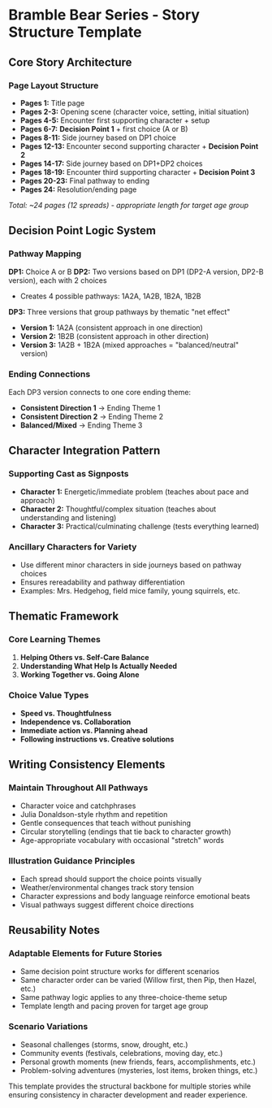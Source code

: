 # Bramble Bear Series - Story Structure Template

## Core Story Architecture

### Page Layout Structure
- **Pages 1:** Title page
- **Pages 2-3:** Opening scene (character voice, setting, initial situation)
- **Pages 4-5:** Encounter first supporting character + setup
- **Pages 6-7:** **Decision Point 1** + first choice (A or B)
- **Pages 8-11:** Side journey based on DP1 choice
- **Pages 12-13:** Encounter second supporting character + **Decision Point 2**
- **Pages 14-17:** Side journey based on DP1+DP2 choices
- **Pages 18-19:** Encounter third supporting character + **Decision Point 3**
- **Pages 20-23:** Final pathway to ending
- **Pages 24:** Resolution/ending page

*Total: ~24 pages (12 spreads) - appropriate length for target age group*

## Decision Point Logic System

### Pathway Mapping
**DP1:** Choice A or B
**DP2:** Two versions based on DP1 (DP2-A version, DP2-B version), each with 2 choices
- Creates 4 possible pathways: 1A2A, 1A2B, 1B2A, 1B2B

**DP3:** Three versions that group pathways by thematic "net effect"
- **Version 1:** 1A2A (consistent approach in one direction)
- **Version 2:** 1B2B (consistent approach in other direction) 
- **Version 3:** 1A2B + 1B2A (mixed approaches = "balanced/neutral" version)

### Ending Connections
Each DP3 version connects to one core ending theme:
- **Consistent Direction 1** → Ending Theme 1
- **Consistent Direction 2** → Ending Theme 2  
- **Balanced/Mixed** → Ending Theme 3

## Character Integration Pattern

### Supporting Cast as Signposts
- **Character 1:** Energetic/immediate problem (teaches about pace and approach)
- **Character 2:** Thoughtful/complex situation (teaches about understanding and listening)
- **Character 3:** Practical/culminating challenge (tests everything learned)

### Ancillary Characters for Variety
- Use different minor characters in side journeys based on pathway choices
- Ensures rereadability and pathway differentiation
- Examples: Mrs. Hedgehog, field mice family, young squirrels, etc.

## Thematic Framework

### Core Learning Themes
1. **Helping Others vs. Self-Care Balance**
2. **Understanding What Help Is Actually Needed** 
3. **Working Together vs. Going Alone**

### Choice Value Types
- **Speed vs. Thoughtfulness**
- **Independence vs. Collaboration**  
- **Immediate action vs. Planning ahead**
- **Following instructions vs. Creative solutions**

## Writing Consistency Elements

### Maintain Throughout All Pathways
- Character voice and catchphrases
- Julia Donaldson-style rhythm and repetition
- Gentle consequences that teach without punishing
- Circular storytelling (endings that tie back to character growth)
- Age-appropriate vocabulary with occasional "stretch" words

### Illustration Guidance Principles
- Each spread should support the choice points visually
- Weather/environmental changes track story tension
- Character expressions and body language reinforce emotional beats
- Visual pathways suggest different choice directions

## Reusability Notes

### Adaptable Elements for Future Stories
- Same decision point structure works for different scenarios
- Same character order can be varied (Willow first, then Pip, then Hazel, etc.)
- Same pathway logic applies to any three-choice-theme setup
- Template length and pacing proven for target age group

### Scenario Variations
- Seasonal challenges (storms, snow, drought, etc.)
- Community events (festivals, celebrations, moving day, etc.)
- Personal growth moments (new friends, fears, accomplishments, etc.)
- Problem-solving adventures (mysteries, lost items, broken things, etc.)

This template provides the structural backbone for multiple stories while ensuring consistency in character development and reader experience.